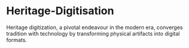 # Heritage-Digitisation
Heritage digitization, a pivotal endeavour in the modern era, converges tradition with technology by transforming physical artifacts into digital formats. 
